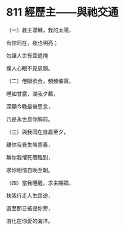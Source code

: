 # 811 經歷主——與祂交通

（一）救主耶穌，我的太陽，

有你同在，夜也明亮；

勿讓人世有雲遮掩

僕人心眼不見慈顏。

（二）倦眼欲合，頻頻催眠，

睡如甘露，潤我夕薦，

深願今晚最後思念，

乃是永世息你胸前。

（三）與我同在自晨至夕，

離你我覺生無意義，

無你我懼死蔭臨到，

求你相偕自晚至朝。

（四）當我睡醒，求主賜福，

扶我行走人生路途，

直至那日被提你旁，

溶化在你愛的海洋。

